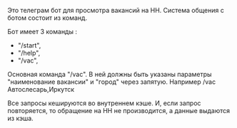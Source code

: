 Это телеграм бот для просмотра вакансий на HH.
Система общения с ботом состоит из команд.

Бот имеет 3 команды :
- "/start",
- "/help",
- "/vac",

Основная команда "/vac". В ней должны быть указаны параметры "наименование вакансии" и "город" через запятую.
Например /vac Автослесарь,Иркутск

Все запросы кешируются во внутреннем кэше. И, если запрос повторяется, то обращение на НН не производится, а данные выдаются из кэша.

